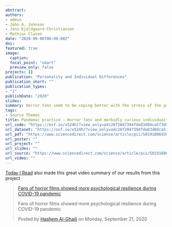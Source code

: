 ```yaml
---
abstract:
authors:
- admin
- John A. Johnson
- Jens Kjeldgaard-Christiansen
- Mathias Clasen
date: "2020-09-06T00:00:00Z"
doi:
featured: true
image:
  caption:
  focal_point: "smart"
  preview_only: false
projects: []
publication: "Personality and Individual Differences"
publication_short: ""
publication_types:
- "2"
publishDate: "2020"
slides:
summary: Horror fans seem to be coping better with the stress of the pandemic.
tags:
- Source Themes
title: Pandemic practice - Horror fans and morbidly curious individuals are more psychologically resilient during the COVID-19 pandemic
url_code: "https://osf.io/x524h/?view_only=adc26f2047394fde83d04ca5f3d58212"
url_dataset: "https://osf.io/x524h/?view_only=adc26f2047394fde83d04ca5f3d58212"
url_pdf: "https://www.sciencedirect.com/science/article/pii/S0191886920305882"
url_poster: ""
url_project: ""
url_slides: ""
url_source: "https://www.sciencedirect.com/science/article/pii/S0191886920305882"
url_video: ""
---
```


[Today I Read](https://www.facebook.com/watch/ScienceNaturePage/2362566287099239/) also made this great video summary of our results from this project

<div id="fb-root"></div>
<script async defer crossorigin="anonymous" src="https://connect.facebook.net/en_US/sdk.js#xfbml=1&version=v8.0" nonce="CesBFVw4"></script>


<div class="fb-video" data-href="https://www.facebook.com/ScienceNaturePage/videos/773777890074944/" data-show-text="false" data-width=""><blockquote cite="https://developers.facebook.com/ScienceNaturePage/videos/773777890074944/" class="fb-xfbml-parse-ignore"><a href="https://developers.facebook.com/ScienceNaturePage/videos/773777890074944/">Fans of horror films showed more psychological resilience during COVID-19 pandemic</a><p>Fans of horror films showed more psychological resilience during COVID-19 pandemic</p>Posted by <a href="https://www.facebook.com/ScienceNaturePage/">Hashem Al-Ghaili</a> on Monday, September 21, 2020</blockquote></div>
